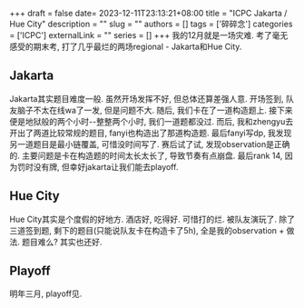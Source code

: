 +++ 
draft = false 
date= 2023-12-11T23:13:21+08:00
title = "ICPC Jakarta / Hue City"
description = ""
slug = ""
authors = []
tags = ['碎碎念']
categories = ['ICPC']
externalLink = ""
series = []
+++
我的12月就是一场灾难. 考了毫无感受的期末考, 打了几乎最烂的两场regional - Jakarta和Hue City. 
## Jakarta
Jakarta其实题目难度一般. 虽然开场发挥不好, 但总体还算差强人意. 开场签到, 队友脑子不太在线wa了一发, 但是问题不大. 随后, 我们卡在了一道构造题上. 接下来便是地狱般的两个小时--整整两个小时, 我们一道题都没过. 而后, 我和zhengyu去开出了两道比较常规的题目, fanyi也构造出了那道构造题. 最后fanyi写dp, 我发现另一道题目是最小链覆盖, 可惜没时间写了. 赛后试了试, 发现observation是正确的. 主要问题是卡在构造题的时间太长太长了, 导致节奏有点崩盘. 最后rank 14, 因为罚时没有牌, 但幸好jakarta让我们能去playoff.
## Hue City
Hue City其实是个度假的好地方. 酒店好, 吃得好. 可惜打的烂. 被队友演玩了. 除了三道签到题, 剩下的题目(只能说队友卡在构造卡了5h), 全是我的observation + 做法. 题目难么? 其实也还好. 
## Playoff
明年三月, playoff见.

